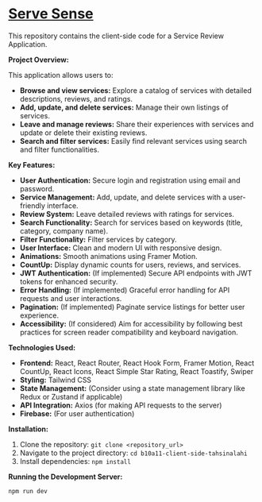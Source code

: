 # [Serve Sense](https://servce-sense.netlify.app/)

This repository contains the client-side code for a Service Review Application.

**Project Overview:**

This application allows users to:

- **Browse and view services:** Explore a catalog of services with detailed descriptions, reviews, and ratings.
- **Add, update, and delete services:** Manage their own listings of services.
- **Leave and manage reviews:** Share their experiences with services and update or delete their existing reviews.
- **Search and filter services:** Easily find relevant services using search and filter functionalities.

**Key Features:**

- **User Authentication:** Secure login and registration using email and password.
- **Service Management:** Add, update, and delete services with a user-friendly interface.
- **Review System:** Leave detailed reviews with ratings for services.
- **Search Functionality:** Search for services based on keywords (title, category, company name).
- **Filter Functionality:** Filter services by category.
- **User Interface:** Clean and modern UI with responsive design.
- **Animations:** Smooth animations using Framer Motion.
- **CountUp:** Display dynamic counts for users, reviews, and services.
- **JWT Authentication:** (If implemented) Secure API endpoints with JWT tokens for enhanced security.
- **Error Handling:** (If implemented) Graceful error handling for API requests and user interactions.
- **Pagination:** (If implemented) Paginate service listings for better user experience.
- **Accessibility:** (If considered) Aim for accessibility by following best practices for screen reader compatibility and keyboard navigation.

**Technologies Used:**

- **Frontend:** React, React Router, React Hook Form, Framer Motion, React CountUp, React Icons, React Simple Star Rating, React Toastify, Swiper
- **Styling:** Tailwind CSS
- **State Management:** (Consider using a state management library like Redux or Zustand if applicable)
- **API Integration:** Axios (for making API requests to the server)
- **Firebase:** (For user authentication)

**Installation:**

1. Clone the repository: `git clone <repository_url>`
2. Navigate to the project directory: `cd b10a11-client-side-tahsinalahi`
3. Install dependencies: `npm install`

**Running the Development Server:**

```bash
npm run dev
```
